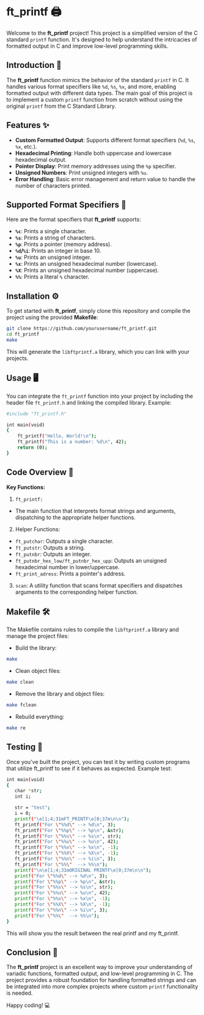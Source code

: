 # ft_printf 🖨️

Welcome to the **ft_printf** project! This project is a simplified version of the C standard `printf` function. It's designed to help understand the intricacies of formatted output in C and improve low-level programming skills.

## Introduction 🚀

The **ft_printf** function mimics the behavior of the standard `printf` in C. It handles various format specifiers like `%d`, `%s`, `%x`, and more, enabling formatted output with different data types. The main goal of this project is to implement a custom `printf` function from scratch without using the original `printf` from the C Standard Library.

## Features ✨

- **Custom Formatted Output**: Supports different format specifiers (`%d`, `%s`, `%x`, etc.).
- **Hexadecimal Printing**: Handle both uppercase and lowercase hexadecimal output.
- **Pointer Display**: Print memory addresses using the `%p` specifier.
- **Unsigned Numbers**: Print unsigned integers with `%u`.
- **Error Handling**: Basic error management and return value to handle the number of characters printed.

## Supported Format Specifiers 📑

Here are the format specifiers that **ft_printf** supports:

- **`%c`**: Prints a single character.
- **`%s`**: Prints a string of characters.
- **`%p`**: Prints a pointer (memory address).
- **`%d`/`%i`**: Prints an integer in base 10.
- **`%u`**: Prints an unsigned integer.
- **`%x`**: Prints an unsigned hexadecimal number (lowercase).
- **`%X`**: Prints an unsigned hexadecimal number (uppercase).
- **`%%`**: Prints a literal `%` character.

## Installation ⚙️

To get started with **ft_printf**, simply clone this repository and compile the project using the provided **Makefile**:

```bash
git clone https://github.com/yourusername/ft_printf.git
cd ft_printf
make
```
This will generate the `libftprintf.a` library, which you can link with your projects.

## Usage 🖥️

You can integrate the `ft_printf` function into your project by including the header file `ft_printf.h` and linking the compiled library.
Example:
```bash
#include "ft_printf.h"

int main(void)
{
    ft_printf("Hello, World!\n");
    ft_printf("This is a number: %d\n", 42);
    return (0);
}

```

## Code Overview 🧩

**Key Functions:**
1. `ft_printf:`
- The main function that interprets format strings and arguments, dispatching to the appropriate helper functions.
2. Helper Functions:
- `ft_putchar`: Outputs a single character.
- `ft_putstr`: Outputs a string.
- `ft_putnbr`: Outputs an integer.
- `ft_putnbr_hex_low/ft_putnbr_hex_upp`: Outputs an unsigned hexadecimal number in lower/uppercase.
- `ft_print_adress`: Prints a pointer's address.
3. `scan`: A utility function that scans format specifiers and dispatches arguments to the corresponding helper function.

## Makefile 🛠️

The Makefile contains rules to compile the `libftprintf.a` library and manage the project files:
- Build the library:
 ```bash
make
```
- Clean object files:
 ```bash
make clean
```
- Remove the library and object files:
 ```bash
make fclean
```
- Rebuild everything:
 ```bash
make re
```

## Testing 🧪

Once you've built the project, you can test it by writing custom programs that utilize ft_printf to see if it behaves as expected.
Example test:
 ```bash
int	main(void)
{
	char *str;
	int	i;

	str = "test";
	i = 0;
	printf("\e[1;4;31mFT_PRINTF\e[0;37m\n\n");
	ft_printf("For \"%%d\" --> %d\n", 3);
	ft_printf("For \"%%p\" --> %p\n", &str);
	ft_printf("For \"%%s\" --> %s\n", str);
	ft_printf("For \"%%u\" --> %u\n", 42);
	ft_printf("For \"%%x\" --> %x\n", -1);
	ft_printf("For \"%%X\" --> %X\n", -1);
	ft_printf("For \"%%n\" --> %i\n", 3);
	ft_printf("For \"%%\"  --> %%\n");
	printf("\n\e[1;4;31mORIGINAL PRINTF\e[0;37m\n\n");
	printf("For \"%%d\" --> %d\n", 3);
	printf("For \"%%p\" --> %p\n", &str);
	printf("For \"%%s\" --> %s\n", str);
	printf("For \"%%u\" --> %u\n", 42);
	printf("For \"%%x\" --> %x\n", -1);
	printf("For \"%%X\" --> %X\n", -1);
	printf("For \"%%n\" --> %i\n", 3);
	printf("For \"%%\"  --> %%\n");
}
```
This will show you the result between the real printf and my ft_printf.

## Conclusion 🎉
The **ft_printf** project is an excellent way to improve your understanding of variadic functions, formatted output, and low-level programming in C. The project provides a robust foundation for handling formatted strings and can be integrated into more complex projects where custom `printf` functionality is needed.

Happy coding! 💻




